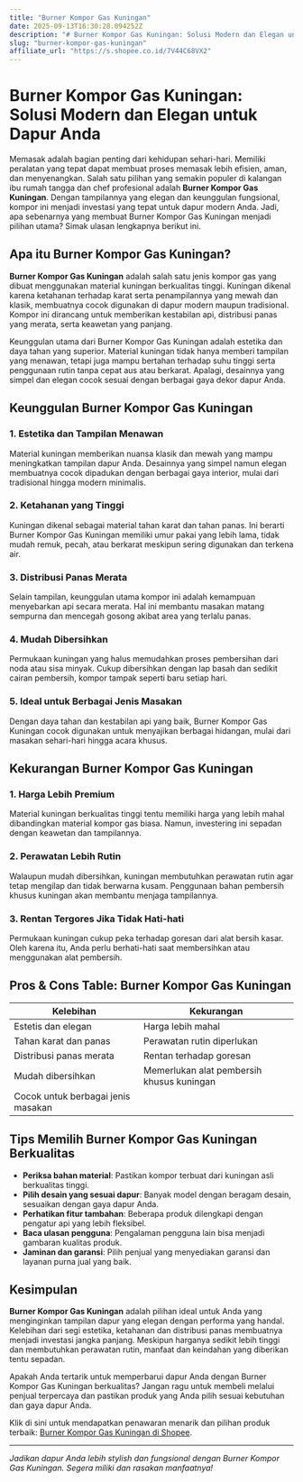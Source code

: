 ```yaml
---
title: "Burner Kompor Gas Kuningan"
date: 2025-09-13T16:30:28.094252Z
description: "# Burner Kompor Gas Kuningan: Solusi Modern dan Elegan untuk Dapur Anda..."
slug: "burner-kompor-gas-kuningan"
affiliate_url: "https://s.shopee.co.id/7V44C68VX2"
---
```

# Burner Kompor Gas Kuningan: Solusi Modern dan Elegan untuk Dapur Anda

Memasak adalah bagian penting dari kehidupan sehari-hari. Memiliki peralatan yang tepat dapat membuat proses memasak lebih efisien, aman, dan menyenangkan. Salah satu pilihan yang semakin populer di kalangan ibu rumah tangga dan chef profesional adalah **Burner Kompor Gas Kuningan**. Dengan tampilannya yang elegan dan keunggulan fungsional, kompor ini menjadi investasi yang tepat untuk dapur modern Anda. Jadi, apa sebenarnya yang membuat Burner Kompor Gas Kuningan menjadi pilihan utama? Simak ulasan lengkapnya berikut ini.

## Apa itu Burner Kompor Gas Kuningan?

**Burner Kompor Gas Kuningan** adalah salah satu jenis kompor gas yang dibuat menggunakan material kuningan berkualitas tinggi. Kuningan dikenal karena ketahanan terhadap karat serta penampilannya yang mewah dan klasik, membuatnya cocok digunakan di dapur modern maupun tradisional. Kompor ini dirancang untuk memberikan kestabilan api, distribusi panas yang merata, serta keawetan yang panjang.

Keunggulan utama dari Burner Kompor Gas Kuningan adalah estetika dan daya tahan yang superior. Material kuningan tidak hanya memberi tampilan yang menawan, tetapi juga mampu bertahan terhadap suhu tinggi serta penggunaan rutin tanpa cepat aus atau berkarat. Apalagi, desainnya yang simpel dan elegan cocok sesuai dengan berbagai gaya dekor dapur Anda.

## Keunggulan Burner Kompor Gas Kuningan

### 1. Estetika dan Tampilan Menawan

Material kuningan memberikan nuansa klasik dan mewah yang mampu meningkatkan tampilan dapur Anda. Desainnya yang simpel namun elegan membuatnya cocok dipadukan dengan berbagai gaya interior, mulai dari tradisional hingga modern minimalis.

### 2. Ketahanan yang Tinggi

Kuningan dikenal sebagai material tahan karat dan tahan panas. Ini berarti Burner Kompor Gas Kuningan memiliki umur pakai yang lebih lama, tidak mudah remuk, pecah, atau berkarat meskipun sering digunakan dan terkena air.

### 3. Distribusi Panas Merata

Selain tampilan, keunggulan utama kompor ini adalah kemampuan menyebarkan api secara merata. Hal ini membantu masakan matang sempurna dan mencegah gosong akibat area yang terlalu panas.

### 4. Mudah Dibersihkan

Permukaan kuningan yang halus memudahkan proses pembersihan dari noda atau sisa minyak. Cukup dibersihkan dengan lap basah dan sedikit cairan pembersih, kompor tampak seperti baru setiap hari.

### 5. Ideal untuk Berbagai Jenis Masakan

Dengan daya tahan dan kestabilan api yang baik, Burner Kompor Gas Kuningan cocok digunakan untuk menyajikan berbagai hidangan, mulai dari masakan sehari-hari hingga acara khusus.

## Kekurangan Burner Kompor Gas Kuningan

### 1. Harga Lebih Premium

Material kuningan berkualitas tinggi tentu memiliki harga yang lebih mahal dibandingkan material kompor gas biasa. Namun, investering ini sepadan dengan keawetan dan tampilannya.

### 2. Perawatan Lebih Rutin

Walaupun mudah dibersihkan, kuningan membutuhkan perawatan rutin agar tetap mengilap dan tidak berwarna kusam. Penggunaan bahan pembersih khusus kuningan akan membantu menjaga tampilannya.

### 3. Rentan Tergores Jika Tidak Hati-hati

Permukaan kuningan cukup peka terhadap goresan dari alat bersih kasar. Oleh karena itu, Anda perlu berhati-hati saat membersihkan atau menggunakan alat pembersih.

## Pros & Cons Table: Burner Kompor Gas Kuningan

| Kelebihan | Kekurangan |
| --- | --- |
| Estetis dan elegan | Harga lebih mahal |
| Tahan karat dan panas | Perawatan rutin diperlukan |
| Distribusi panas merata | Rentan terhadap goresan |
| Mudah dibersihkan | Memerlukan alat pembersih khusus kuningan |
| Cocok untuk berbagai jenis masakan |  |

## Tips Memilih Burner Kompor Gas Kuningan Berkualitas

- **Periksa bahan material**: Pastikan kompor terbuat dari kuningan asli berkualitas tinggi.
- **Pilih desain yang sesuai dapur**: Banyak model dengan beragam desain, sesuaikan dengan gaya dapur Anda.
- **Perhatikan fitur tambahan**: Beberapa produk dilengkapi dengan pengatur api yang lebih fleksibel.
- **Baca ulasan pengguna**: Pengalaman pengguna lain bisa menjadi gambaran kualitas produk.
- **Jaminan dan garansi**: Pilih penjual yang menyediakan garansi dan layanan purna jual yang baik.

## Kesimpulan

**Burner Kompor Gas Kuningan** adalah pilihan ideal untuk Anda yang menginginkan tampilan dapur yang elegan dengan performa yang handal. Kelebihan dari segi estetika, ketahanan dan distribusi panas membuatnya menjadi investasi jangka panjang. Meskipun harganya sedikit lebih tinggi dan membutuhkan perawatan rutin, manfaat dan keindahan yang diberikan tentu sepadan.

Apakah Anda tertarik untuk memperbarui dapur Anda dengan Burner Kompor Gas Kuningan berkualitas? Jangan ragu untuk membeli melalui penjual terpercaya dan pastikan produk yang Anda pilih sesuai kebutuhan dan gaya dapur Anda.

Klik di sini untuk mendapatkan penawaran menarik dan pilihan produk terbaik: [Burner Kompor Gas Kuningan di Shopee](https://s.shopee.co.id/7V44C68VX2).

---

*Jadikan dapur Anda lebih stylish dan fungsional dengan Burner Kompor Gas Kuningan. Segera miliki dan rasakan manfaatnya!*